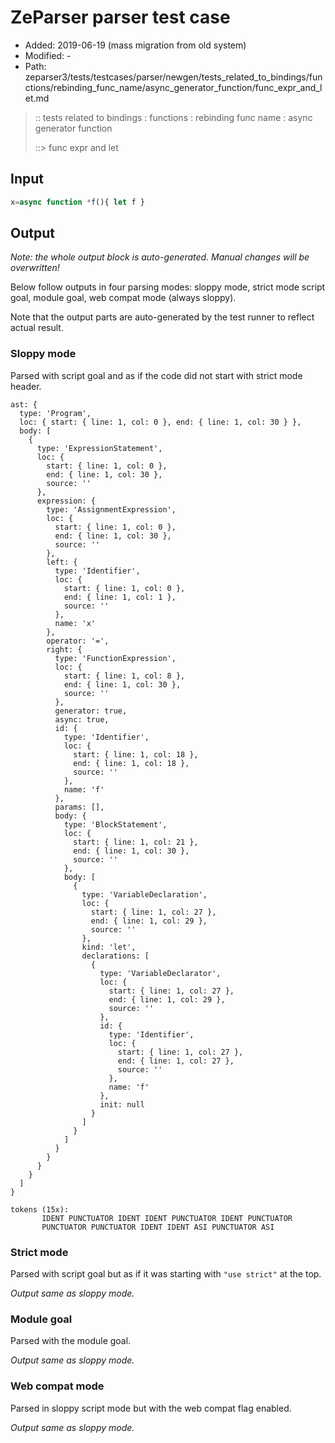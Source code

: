# ZeParser parser test case

- Added: 2019-06-19 (mass migration from old system)
- Modified: -
- Path: zeparser3/tests/testcases/parser/newgen/tests_related_to_bindings/functions/rebinding_func_name/async_generator_function/func_expr_and_let.md

> :: tests related to bindings : functions : rebinding func name : async generator function
>
> ::> func expr and let

## Input

`````js
x=async function *f(){ let f }
`````

## Output

_Note: the whole output block is auto-generated. Manual changes will be overwritten!_

Below follow outputs in four parsing modes: sloppy mode, strict mode script goal, module goal, web compat mode (always sloppy).

Note that the output parts are auto-generated by the test runner to reflect actual result.

### Sloppy mode

Parsed with script goal and as if the code did not start with strict mode header.

`````
ast: {
  type: 'Program',
  loc: { start: { line: 1, col: 0 }, end: { line: 1, col: 30 } },
  body: [
    {
      type: 'ExpressionStatement',
      loc: {
        start: { line: 1, col: 0 },
        end: { line: 1, col: 30 },
        source: ''
      },
      expression: {
        type: 'AssignmentExpression',
        loc: {
          start: { line: 1, col: 0 },
          end: { line: 1, col: 30 },
          source: ''
        },
        left: {
          type: 'Identifier',
          loc: {
            start: { line: 1, col: 0 },
            end: { line: 1, col: 1 },
            source: ''
          },
          name: 'x'
        },
        operator: '=',
        right: {
          type: 'FunctionExpression',
          loc: {
            start: { line: 1, col: 8 },
            end: { line: 1, col: 30 },
            source: ''
          },
          generator: true,
          async: true,
          id: {
            type: 'Identifier',
            loc: {
              start: { line: 1, col: 18 },
              end: { line: 1, col: 18 },
              source: ''
            },
            name: 'f'
          },
          params: [],
          body: {
            type: 'BlockStatement',
            loc: {
              start: { line: 1, col: 21 },
              end: { line: 1, col: 30 },
              source: ''
            },
            body: [
              {
                type: 'VariableDeclaration',
                loc: {
                  start: { line: 1, col: 27 },
                  end: { line: 1, col: 29 },
                  source: ''
                },
                kind: 'let',
                declarations: [
                  {
                    type: 'VariableDeclarator',
                    loc: {
                      start: { line: 1, col: 27 },
                      end: { line: 1, col: 29 },
                      source: ''
                    },
                    id: {
                      type: 'Identifier',
                      loc: {
                        start: { line: 1, col: 27 },
                        end: { line: 1, col: 27 },
                        source: ''
                      },
                      name: 'f'
                    },
                    init: null
                  }
                ]
              }
            ]
          }
        }
      }
    }
  ]
}

tokens (15x):
       IDENT PUNCTUATOR IDENT IDENT PUNCTUATOR IDENT PUNCTUATOR
       PUNCTUATOR PUNCTUATOR IDENT IDENT ASI PUNCTUATOR ASI
`````

### Strict mode

Parsed with script goal but as if it was starting with `"use strict"` at the top.

_Output same as sloppy mode._

### Module goal

Parsed with the module goal.

_Output same as sloppy mode._

### Web compat mode

Parsed in sloppy script mode but with the web compat flag enabled.

_Output same as sloppy mode._
